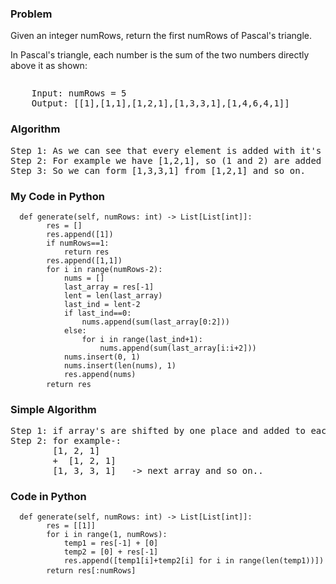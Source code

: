 <h3> Problem </h3>
Given an integer numRows, return the first numRows of Pascal's triangle.

In Pascal's triangle, each number is the sum of the two numbers directly above it as shown:

<img alt="" src="https://upload.wikimedia.org/wikipedia/commons/0/0d/PascalTriangleAnimated2.gif">

<pre>
    Input: numRows = 5
    Output: [[1],[1,1],[1,2,1],[1,3,3,1],[1,4,6,4,1]]
</pre>

<h3> Algorithm </h3>
<pre>
Step 1: As we can see that every element is added with it's forward element to give a new element of new list.
Step 2: For example we have [1,2,1], so (1 and 2) are added to give "3" and (2 and 1) are added to give "3" as well. so the new list's middle would be 3,3 and later we can insert 1 in beginning and 1 in last. and we'll get the next list.
Step 3: So we can form [1,3,3,1] from [1,2,1] and so on.
</pre>

<h3> My Code in Python </h3>

<pre><code>  def generate(self, numRows: int) -> List[List[int]]:
        res = []
        res.append([1])
        if numRows==1:
            return res
        res.append([1,1])
        for i in range(numRows-2):
            nums = []
            last_array = res[-1]
            lent = len(last_array)
            last_ind = lent-2
            if last_ind==0:
                nums.append(sum(last_array[0:2]))
            else:
                for i in range(last_ind+1):
                    nums.append(sum(last_array[i:i+2]))
            nums.insert(0, 1)
            nums.insert(len(nums), 1)
            res.append(nums)
        return res </code> </pre>

<h3>Simple Algorithm </h3>
<pre>
Step 1: if array's are shifted by one place and added to each other we can get the next list
Step 2: for example-:
        [1, 2, 1]
        +  [1, 2, 1]
        [1, 3, 3, 1]   -> next array and so on..
</pre>

<h3> Code in Python </h3>

<pre><code>  def generate(self, numRows: int) -> List[List[int]]:
        res = [[1]]
        for i in range(1, numRows):
            temp1 = res[-1] + [0]
            temp2 = [0] + res[-1]
            res.append([temp1[i]+temp2[i] for i in range(len(temp1))])
        return res[:numRows] </code> </pre>
